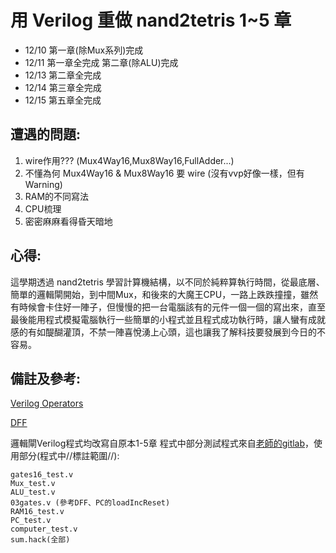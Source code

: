 # 用 Verilog 重做 nand2tetris 1~5 章  

* 12/10 第一章(除Mux系列)完成
* 12/11 第一章全完成 第二章(除ALU)完成
* 12/13 第二章全完成
* 12/14 第三章全完成
* 12/15 第五章全完成

## 遭遇的問題:

1. wire作用??? (Mux4Way16,Mux8Way16,FullAdder...)
2. 不懂為何 Mux4Way16 & Mux8Way16 要 wire (沒有vvp好像一樣，但有Warning)
3. RAM的不同寫法
4. CPU梳理
6. 密密麻麻看得昏天暗地

## 心得:

這學期透過 nand2tetris 學習計算機結構，以不同於純粹算執行時間，從最底層、簡單的邏輯閘開始，到中間Mux，和後來的大魔王CPU，一路上跌跌撞撞，雖然有時候會卡住好一陣子，但慢慢的把一台電腦該有的元件一個一個的寫出來，直至最後能用程式模擬電腦執行一些簡單的小程式並且程式成功執行時，讓人蠻有成就感的有如醍醐灌頂，不禁一陣喜悅湧上心頭，這也讓我了解科技要發展到今日的不容易。

## 備註及參考:

[Verilog Operators](https://www.chipverify.com/verilog/verilog-operators)

[DFF](https://www.javatpoint.com/verilog-d-flip-flop) 

邏輯閘Verilog程式均改寫自原本1-5章
程式中部分測試程式來自[老師的gitlab](https://gitlab.com/cccnqu111/co/-/tree/master/verilog/02-nand2tetris)，使用部分(程式中//標註範圍//):
```
gates16_test.v
Mux_test.v
ALU_test.v
03gates.v (參考DFF、PC的loadIncReset)
RAM16_test.v
PC_test.v
computer_test.v
sum.hack(全部)
```